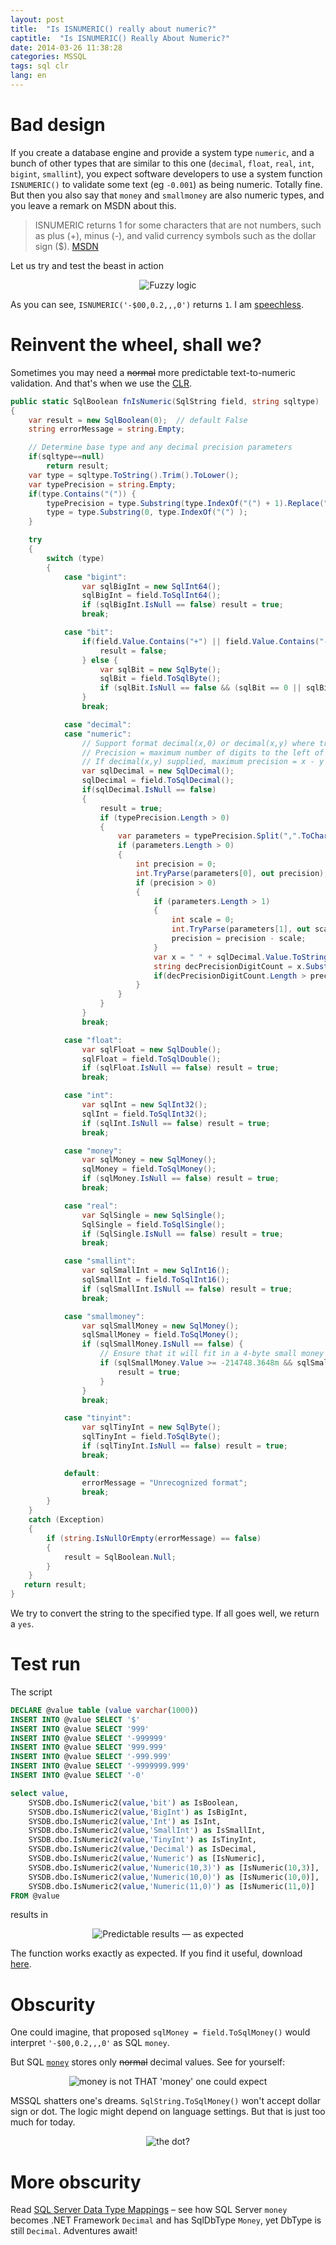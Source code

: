 ```yaml
---
layout: post
title:  "Is ISNUMERIC() really about numeric?"
captitle:  "Is ISNUMERIC() Really About Numeric?"
date: 2014-03-26 11:38:28
categories: MSSQL
tags: sql clr
lang: en
---
```


Bad design
=====================

If you create a database engine and provide a system type `numeric`, and a bunch of other types that are similar to this one (`decimal`, `float`, `real`, `int`, `bigint`, `smallint`), you expect software developers to use a system function `ISNUMERIC()` to validate some text (eg `-0.001`) as being numeric. Totally fine. But then you also say that `money` and `smallmoney` are also numeric types, and you leave a remark on MSDN about this.

>ISNUMERIC returns 1 for some characters that are not numbers, such as plus (+), minus (-), and valid currency symbols such as the dollar sign ($). [MSDN][msdn]

Let us try and test the beast in action

<center><img title="Fuzzy logic" src="/img/2014/isnumeric_01.png" /></center>

As you can see, `ISNUMERIC('-$00,0.2,,,0')` returns `1`. I am <u title="Devdrama it is">speechless</u>.

Reinvent the wheel, shall we?
=====================

Sometimes you may need a ~~normal~~ more predictable text-to-numeric validation. And that's when we use the [CLR][clr].

```c#
public static SqlBoolean fnIsNumeric(SqlString field, string sqltype)
{
	var result = new SqlBoolean(0);  // default False
	string errorMessage = string.Empty;

	// Determine base type and any decimal precision parameters
	if(sqltype==null)
		return result;
	var type = sqltype.ToString().Trim().ToLower();
	var typePrecision = string.Empty;
	if(type.Contains("(")) {
		typePrecision = type.Substring(type.IndexOf("(") + 1).Replace(")", "").Trim();
		type = type.Substring(0, type.IndexOf("(") );
	}

	try
	{
		switch (type)
		{
			case "bigint":
				var sqlBigInt = new SqlInt64();
				sqlBigInt = field.ToSqlInt64();
				if (sqlBigInt.IsNull == false) result = true;
				break;

			case "bit":
				if(field.Value.Contains("+") || field.Value.Contains("-")) {
					result = false;
				} else {
					var sqlBit = new SqlByte();
					sqlBit = field.ToSqlByte();
					if (sqlBit.IsNull == false && (sqlBit == 0 || sqlBit == 1)) result = true;
				}
				break;

			case "decimal":
			case "numeric":
				// Support format decimal(x,0) or decimal(x,y) where true only if number fits in precision x,y
				// Precision = maximum number of digits to the left of the decimal point
				// If decimal(x,y) supplied, maximum precision = x - y
				var sqlDecimal = new SqlDecimal();
				sqlDecimal = field.ToSqlDecimal();
				if(sqlDecimal.IsNull == false)
				{
					result = true;
					if (typePrecision.Length > 0)
					{
						var parameters = typePrecision.Split(",".ToCharArray());
						if (parameters.Length > 0)
						{
							int precision = 0;
							int.TryParse(parameters[0], out precision);
							if (precision > 0)
							{
								if (parameters.Length > 1)
								{
									int scale = 0;
									int.TryParse(parameters[1], out scale);
									precision = precision - scale;
								}
								var x = " " + sqlDecimal.Value.ToString().Replace("-","") + ".";
								string decPrecisionDigitCount = x.Substring(0,x.IndexOf(".")).Trim();
								if(decPrecisionDigitCount.Length > precision) result = false;
							}
						}
					}
				}
				break;

			case "float":
				var sqlFloat = new SqlDouble();
				sqlFloat = field.ToSqlDouble();
				if (sqlFloat.IsNull == false) result = true;
				break;

			case "int":
				var sqlInt = new SqlInt32();
				sqlInt = field.ToSqlInt32();
				if (sqlInt.IsNull == false) result = true;
				break;

			case "money":
				var sqlMoney = new SqlMoney();
				sqlMoney = field.ToSqlMoney();
				if (sqlMoney.IsNull == false) result = true;
				break;

			case "real":
				var SqlSingle = new SqlSingle();
				SqlSingle = field.ToSqlSingle();
				if (SqlSingle.IsNull == false) result = true;
				break;

			case "smallint":
				var sqlSmallInt = new SqlInt16();
				sqlSmallInt = field.ToSqlInt16();
				if (sqlSmallInt.IsNull == false) result = true;
				break;

			case "smallmoney":
				var sqlSmallMoney = new SqlMoney();
				sqlSmallMoney = field.ToSqlMoney();
				if (sqlSmallMoney.IsNull == false) {
					// Ensure that it will fit in a 4-byte small money
					if (sqlSmallMoney.Value >= -214748.3648m && sqlSmallMoney.Value <= 214748.3647m) {
						result = true;
					}
				}
				break;

			case "tinyint":
				var sqlTinyInt = new SqlByte();
				sqlTinyInt = field.ToSqlByte();
				if (sqlTinyInt.IsNull == false) result = true;
				break;

			default:
				errorMessage = "Unrecognized format";
				break;
		}
	}
	catch (Exception)
	{
		if (string.IsNullOrEmpty(errorMessage) == false)
		{
			result = SqlBoolean.Null;
		}
	}
   return result;
}
```

We try to convert the string to the specified type. If all goes well, we return a `yes`.

Test run
=====================

The script

```sql
DECLARE @value table (value varchar(1000))
INSERT INTO @value SELECT '$'
INSERT INTO @value SELECT '999'
INSERT INTO @value SELECT '-999999'
INSERT INTO @value SELECT '999.999'
INSERT INTO @value SELECT '-999.999'
INSERT INTO @value SELECT '-9999999.999'
INSERT INTO @value SELECT '-0'

select value,
    SYSDB.dbo.IsNumeric2(value,'bit') as IsBoolean,
	SYSDB.dbo.IsNumeric2(value,'BigInt') as IsBigInt,
	SYSDB.dbo.IsNumeric2(value,'Int') as IsInt,
	SYSDB.dbo.IsNumeric2(value,'SmallInt') as IsSmallInt,
	SYSDB.dbo.IsNumeric2(value,'TinyInt') as IsTinyInt,
	SYSDB.dbo.IsNumeric2(value,'Decimal') as IsDecimal,
	SYSDB.dbo.IsNumeric2(value,'Numeric') as [IsNumeric],
	SYSDB.dbo.IsNumeric2(value,'Numeric(10,3)') as [IsNumeric(10,3)],
	SYSDB.dbo.IsNumeric2(value,'Numeric(10,0)') as [IsNumeric(10,0)],
	SYSDB.dbo.IsNumeric2(value,'Numeric(11,0)') as [IsNumeric(11,0)]
FROM @value

```

results in

<center><img title="Predictable results &mdash; as expected" src="/img/2014/isnumeric_02.png" /></center>

The function works exactly as expected. If you find it useful, download [here][dll].

Obscurity
=====================

One could imagine, that proposed `sqlMoney = field.ToSqlMoney()` would interpret `'-$00,0.2,,,0'` as SQL `money`.

But SQL [`money`][money] stores only ~~normal~~ decimal values. See for yourself:

<center><img title="money is not THAT 'money' one could expect" src="/img/2014/isnumeric_03.png" /></center>

MSSQL shatters one's dreams. `SqlString.ToSqlMoney()` won't accept dollar sign or dot. The logic might depend on language settings. But that is just too much for today.

<center><img title="the dot?" src="/img/2014/isnumeric_04.png" /></center>

More obscurity
=====================

Read [SQL Server Data Type Mappings][mapping] &ndash; see how SQL Server `money` becomes .NET Framework `Decimal` and has SqlDbType `Money`, yet DbType is still `Decimal`. Adventures await!


[msdn]:http://technet.microsoft.com/en-us/library/ms186272.aspx
[clr]:http://msdn.microsoft.com/library/ms254498.aspx (Introduction to SQL Server CLR Integration)
[mapping]:http://msdn.microsoft.com/en-us/library/cc716729.aspx
[dll]:https://github.com/atru/database-dll
[money]:http://technet.microsoft.com/en-us/library/ms179882.aspx

